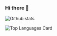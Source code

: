 ### Hi there 👋

![Github stats](https://github-readme-stats.vercel.app/api?username=vairodp&theme=highcontrast&show_icons=true&count_private=true&theme=default)

![Top Languages Card](https://github-readme-stats.vercel.app/api/top-langs/?username=vairodp)


<!--
**vairodp/vairodp** is a ✨ _special_ ✨ repository because its `README.md` (this file) appears on your GitHub profile.

Here are some ideas to get you started:

- 🔭 I’m currently working on ...
- 🌱 I’m currently learning ...
- 👯 I’m looking to collaborate on ...
- 🤔 I’m looking for help with ...
- 💬 Ask me about ...
- 📫 How to reach me: ...
- 😄 Pronouns: ...
- ⚡ Fun fact: ...
-->
